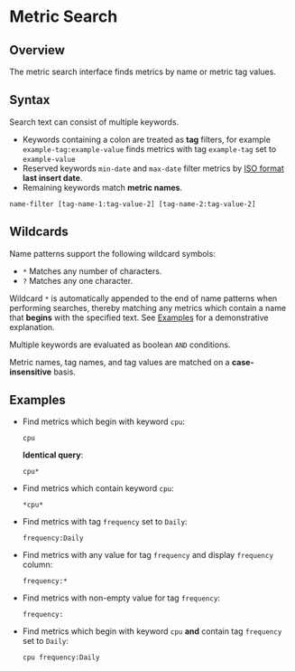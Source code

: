# Metric Search

## Overview

The metric search interface finds metrics by name or metric tag values.

## Syntax

Search text can consist of multiple keywords.

* Keywords containing a colon are treated as **tag** filters, for example `example-tag:example-value` finds metrics with tag `example-tag` set to `example-value`
* Reserved keywords `min-date` and `max-date` filter metrics by [ISO format](../shared/date-format.md) **last insert date**.
* Remaining keywords match **metric names**.

```ls
name-filter [tag-name-1:tag-value-2] [tag-name-2:tag-value-2]
```

## Wildcards

Name patterns support the following wildcard symbols:

* `*` Matches any number of characters.
* `?` Matches any one character.

Wildcard `*` is automatically appended to the end of name patterns when performing searches, thereby matching any metrics which contain a name that **begins** with the specified text. See [Examples](#examples) for a demonstrative explanation.

Multiple keywords are evaluated as boolean `AND` conditions.

Metric names, tag names, and tag values are matched on a  **case-insensitive** basis.

## Examples

* Find metrics which begin with keyword `cpu`:

  ```ls
  cpu
  ```

  **Identical query**:

  ```ls
  cpu*
  ```

* Find metrics which contain keyword `cpu`:

  ```ls
  *cpu*
  ```

* Find metrics with tag `frequency` set to `Daily`:

  ```ls
  frequency:Daily
  ```

* Find metrics with any value for tag `frequency` and display `frequency` column:

  ```ls
  frequency:*
  ```

* Find metrics with non-empty value for tag `frequency`:

  ```ls
  frequency:
  ```

* Find metrics which begin with keyword `cpu` **and** contain tag `frequency` set to `Daily`:

  ```ls
  cpu frequency:Daily
  ```
